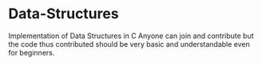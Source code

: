 # Data-Structures
Implementation of Data Structures in C
Anyone can join and contribute but the code thus contributed should be very basic and understandable even for beginners.
